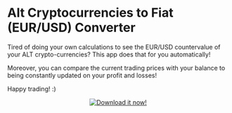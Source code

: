 Alt Cryptocurrencies to Fiat (EUR/USD) Converter
==============

Tired of doing your own calculations to see the EUR/USD countervalue of your ALT crypto-currencies? This app does that for you automatically!

Moreover, you can compare the current trading prices with your balance to being constantly updated on your profit and losses!

Happy trading! :)

<p align="center">
<a href="https://play.google.com/store/apps/details?id=r4m.alt2fiat.com" target="_blank">
<img src="http://developer.android.com/images/brand/en_generic_rgb_wo_60.png" alt="Download it now!" />
</a>
</p>

